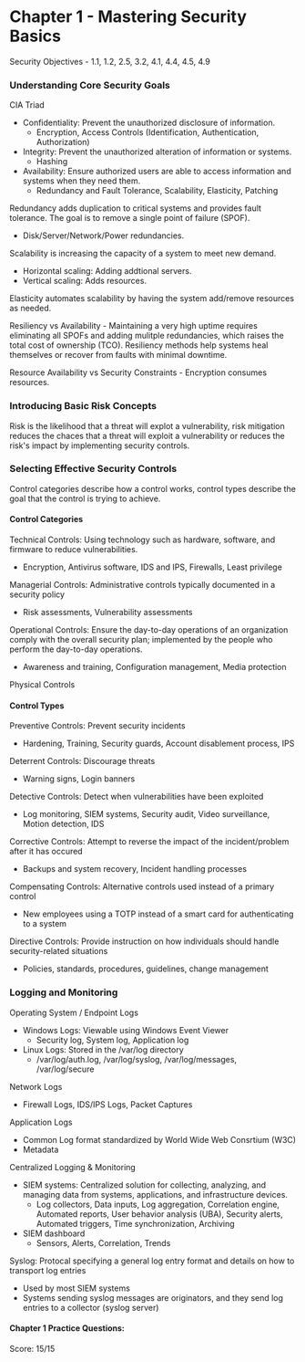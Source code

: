 # Chapter 1 - Mastering Security Basics 

Security Objectives - 1.1, 1.2, 2.5, 3.2, 4.1, 4.4, 4.5, 4.9

### Understanding Core Security Goals

CIA Triad
- Confidentiality: Prevent the unauthorized disclosure of information.
  - Encryption, Access Controls (Identification, Authentication, Authorization)
- Integrity: Prevent the unauthorized alteration of information or systems.
  - Hashing
- Availability: Ensure authorized users are able to access information and systems when they need them.
  - Redundancy and Fault Tolerance, Scalability, Elasticity, Patching
 
Redundancy adds duplication to critical systems and provides fault tolerance. The goal is to remove a single point of failure (SPOF). 
  - Disk/Server/Network/Power redundancies.

Scalability is increasing the capacity of a system to meet new demand.
  - Horizontal scaling: Adding addtional servers.
  - Vertical scaling: Adds resources.

Elasticity automates scalability by having the system add/remove resources as needed.

Resiliency vs Availability - Maintaining a very high uptime requires eliminating all SPOFs and adding mulitple redundancies, which raises the total cost of ownership (TCO). Resiliency methods help systems heal themselves or recover from faults with minimal downtime. 

Resource Availability vs Security Constraints - Encryption consumes resources. 

### Introducing Basic Risk Concepts

Risk is the likelihood that a threat will explot a vulnerability, risk mitigation reduces the chaces that a threat will exploit a vulnerability or reduces the risk's impact by implementing security controls. 

### Selecting Effective Security Controls 

Control categories describe how a control works, control types describe the goal that the control is trying to achieve. 

#### Control Categories

Technical Controls: Using technology such as hardware, software, and firmware to reduce vulnerabilities.
  - Encryption, Antivirus software, IDS and IPS, Firewalls, Least privilege

Managerial Controls: Administrative controls typically documented in a security policy
  - Risk assessments, Vulnerability assessments

Operational Controls: Ensure the day-to-day operations of an organization comply with the overall security plan; implemented by the people who perform the day-to-day operations. 
  - Awareness and training, Configuration management, Media protection

Physical Controls 

#### Control Types 

Preventive Controls: Prevent security incidents
- Hardening, Training, Security guards, Account disablement process, IPS

Deterrent Controls: Discourage threats
- Warning signs, Login banners

Detective Controls: Detect when vulnerabilities have been exploited
- Log monitoring, SIEM systems, Security audit, Video surveillance, Motion detection, IDS

Corrective Controls: Attempt to reverse the impact of the incident/problem after it has occured
- Backups and system recovery, Incident handling processes

Compensating Controls: Alternative controls used instead of a primary control
- New employees using a TOTP instead of a smart card for authenticating to a system

Directive Controls: Provide instruction on how individuals should handle security-related situations
- Policies, standards, procedures, guidelines, change management

### Logging and Monitoring

Operating System / Endpoint Logs
- Windows Logs: Viewable using Windows Event Viewer
  - Security log, System log, Application log
- Linux Logs: Stored in the /var/log directory
  - /var/log/auth.log, /var/log/syslog, /var/log/messages, /var/log/secure 

Network Logs
- Firewall Logs, IDS/IPS Logs, Packet Captures

Application Logs
- Common Log format standardized by World Wide Web Consrtium (W3C)
- Metadata

Centralized Logging & Monitoring
- SIEM systems: Centralized solution for collecting, analyzing, and managing data from systems, applications, and infrastructure devices.
  - Log collectors, Data inputs, Log aggregation, Correlation engine, Automated reports, User behavior analysis (UBA), Security alerts, Automated triggers, Time synchronization, Archiving
- SIEM dashboard
  - Sensors, Alerts, Correlation, Trends

Syslog: Protocal specifying a general log entry format and details on how to transport log entries
- Used by most SIEM systems
- Systems sending syslog messages are originators, and they send log entries to a collector (syslog server)

#### Chapter 1 Practice Questions:

Score: 15/15


